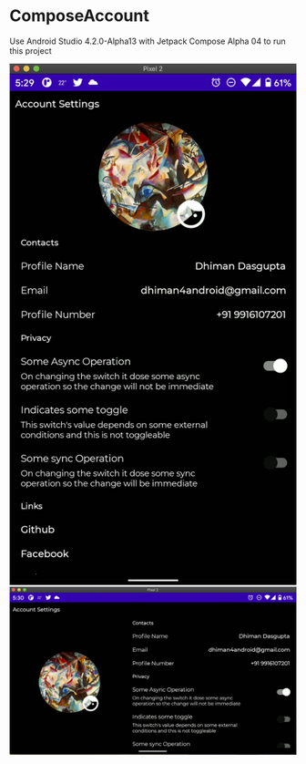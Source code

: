 # ComposeAccount

Use Android Studio 4.2.0-Alpha13 with Jetpack Compose Alpha 04 to run this project

![Portrait](screenshots/Portrait.png)
![Landscape](screenshots/Landscape.png)
